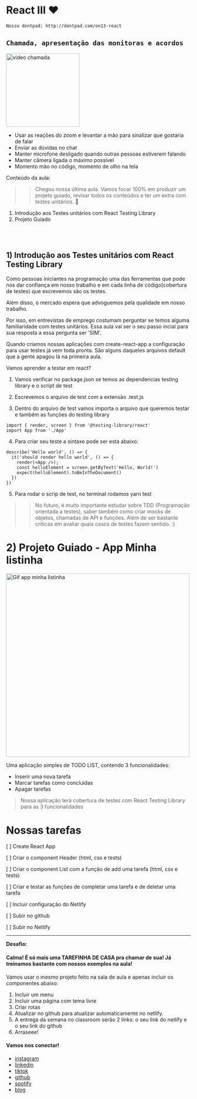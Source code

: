 # React III ❤️
``Nosso dontpad: http://dontpad.com/on13-react``

## `Chamada, apresentação das monitoras e acordos`
<img src="https://i.pinimg.com/474x/b4/17/86/b41786b5e7627ed0c678a0ef4a62e9f6.jpg" alt="video chamada" width="200">

* Usar as reações do zoom e levantar a mão para sinalizar que gostaria de falar
* Enviar as dúvidas no chat
* Manter microfone desligado quando outras pessoas estiverem falando
* Manter câmera ligada o máximo possível
* Momento mão no código, momento de olho na tela

Conteúdo da aula: 
>> Chegou nossa última aula. Vamos focar 100% em produzir um projeto guiado, revisar todos os conteúdos e ter um extra com testes unitários. 🚀

1) Introdução aos Testes unitários com React Testing Library
2) Projeto Guiado

<br>
<br>

## 1) Introdução aos Testes unitários com React Testing Library
Como pessoas iniciantes na programação uma das ferramentas que pode nos dar confiança em nosso trabalho e em cada linha de código(cobertura de testes) que escrevemos são os testes.

Além disso, o mercado espera que advoguemos pela qualidade em nosso trabalho.

Por isso, em entrevistas de emprego costumam perguntar se temos alguma familiaridade com testes unitários. Essa aula vai ser o seu passo incial para sua resposta a essa pergunta ser 'SIM'.

Quando criamos nossas aplicações com create-react-app a configuração para usar testes já vem toda pronta. São alguns daqueles arquivos default que a gente apagou lá na primeira aula.

Vamos aprender a testar em react?

1) Vamos verificar no package.json se temos as dependencias testing library e o script de test

2) Escrevemos o arquivo de test com a extensão .test.js

3) Dentro do arquivo de test vamos importa o arquivo que queremos testar e também as funções do testing library

```
import { render, screen } from '@testing-library/react'
import App from './App'
```

4) Para criar seu teste a sintaxe pode ser esta abaixo:

```
describe('Hello world', () => {
  it('should render hello world', () => {
    render(<App />);
    const helloElement = screen.getByText('Hello, World!')
    expect(helloElement).toBeInTheDocument()
  })
})
```

5) Para rodar o scrip de test, no terminal rodamos yarn test

>> No futuro, é muito importante estudar sobre TDD (Programação orientada a testes), saber também como criar mocks de objetos, chamadas de API e funções. Além de ser bastante críticas em avaliar quais casos de testes fazem sentido. :) 



# 2) Projeto Guiado - App Minha listinha

<img src="https://media.giphy.com/media/G1tgxOE7F1GSIdCIvQ/giphy.gif" alt="Gif app minha listinha" width="500px">

Uma aplicação simples de TODO LIST, contendo 3 funcionalidades:

* Inserir uma nova tarefa
* Marcar tarefas como concluídas
* Apagar tarefas

> Nossa aplicação terá cobertura de testes com React Testing Library para as 3 funcionalidades

# Nossas tarefas

[ ] Create React App

[ ] Criar o component Header (html, css e tests)

[ ] Criar o component List com a função de add uma tarefa (html, css e tests)

[ ] Criar e testar as funções de completar uma tarefa e de deletar uma tarefa

[ ] Incluir configuração do Netlify

[ ] Subir no github

[ ] Subir no Netlify

---
**Desafio:**

#### Calma! É só mais uma TAREFINHA DE CASA pra chamar de sua! Já treinamos bastante com nossos exemplos na aula!

Vamos usar o mesmo projeto feito na sala de aula e apenas incluir os componentes abaixo:


1) Incluir um menu
2) Incluir uma página com tema livre 
3) Criar rotas 
4) Atualizar no github para atualizar automaticamente no netlify.
5) A entrega da semana no classroom serão 2 links: o seu link do netlify e o seu link do github
6) Arraseee!


#### Vamos nos conectar!
- [instagram](https://www.instagram.com/simara_conceicao)
- [linkedin](https://www.linkedin.com/in/simaraconceicao/)
- [tiktok](https://www.tiktok.com/@simaraconceicao?)
- [github](https://github.com/simaraconceicao)
- [spotify](https://open.spotify.com/show/59vCz4TY6tPHXW26qJknh3)
- [blog](https://simaraconceicao.com)
